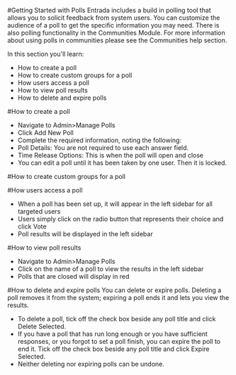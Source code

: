 #Getting Started with Polls
Entrada includes a build in polling tool that allows you to solicit feedback from system users.  You can customize the audience of a poll to get the specific information you may need.  There is also polling functionality in the Communities Module. For more information about using polls in communities please see the Communities help section.

In this section you'll learn:
* How to create a poll
* How to create custom groups for a poll
* How users access a poll
* How to view poll results
* How to delete and expire polls

#How to create a poll
* Navigate to Admin>Manage Polls
* Click Add New Poll
* Complete the required information, noting the following:
* Poll Details: You are not required to use each answer field.
* Time Release Options: This is when the poll will open and close
* You can edit a poll until it has been taken by one user.  Then it is locked.

#How to create custom groups for a poll

#How users access a poll
* When a poll has been set up, it will appear in the left sidebar for all targeted users
* Users simply click on the radio button that represents their choice and click Vote
* Poll results will be displayed in the left sidebar

#How to view poll results
* Navigate to Admin>Manage Polls
* Click on the name of a poll to view the results in the left sidebar
* Polls that are closed will display in red

#How to delete and expire polls
You can delete or expire polls.  Deleting a poll removes it from the system; expiring a poll ends it and lets you view the results.
* To delete a poll, tick off the check box beside any poll title and click Delete Selected.
* If you have a poll that has run long enough or you have sufficient responses, or you forgot to set a poll finish, you can expire the poll to end it.  Tick off the check box beside any poll title and click Expire Selected.
* Neither deleting nor expiring polls can be undone.
